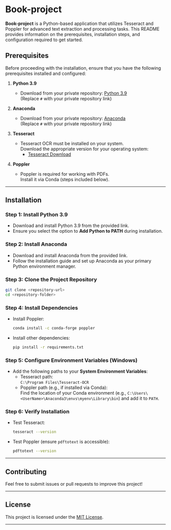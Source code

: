 # Book-project

**Book-project** is a Python-based application that utilizes Tesseract and Poppler for advanced text extraction and processing tasks. This README provides information on the prerequisites, installation steps, and configuration required to get started.

## Prerequisites

Before proceeding with the installation, ensure that you have the following prerequisites installed and configured:

1. **Python 3.9**  
   - Download from your private repository: [Python 3.9](#)  
   (Replace `#` with your private repository link)

2. **Anaconda**  
   - Download from your private repository: [Anaconda](#)  
   (Replace `#` with your private repository link)

3. **Tesseract**  
   - Tesseract OCR must be installed on your system.  
     Download the appropriate version for your operating system:
     - [Tesseract Download](https://github.com/tesseract-ocr/tesseract)

4. **Poppler**  
   - Poppler is required for working with PDFs.  
     Install it via Conda (steps included below).

---

## Installation

### Step 1: Install Python 3.9
- Download and install Python 3.9 from the provided link.  
- Ensure you select the option to **Add Python to PATH** during installation.

### Step 2: Install Anaconda
- Download and install Anaconda from the provided link.  
- Follow the installation guide and set up Anaconda as your primary Python environment manager.

### Step 3: Clone the Project Repository
```bash
git clone <repository-url>
cd <repository-folder>
```

### Step 4: Install Dependencies
- Install Poppler:
  ```bash
  conda install -c conda-forge poppler
  ```
- Install other dependencies:
  ```bash
  pip install -r requirements.txt
  ```

### Step 5: Configure Environment Variables (Windows)
- Add the following paths to your **System Environment Variables**:
  - Tesseract path:  
    `C:\Program Files\Tesseract-OCR`
  - Poppler path (e.g., if installed via Conda):  
    Find the location of your Conda environment (e.g., `C:\Users\<UserName>\Anaconda3\envs\myenv\Library\bin`) and add it to `PATH`.

### Step 6: Verify Installation
- Test Tesseract:
  ```bash
  tesseract --version
  ```
- Test Poppler (ensure `pdftotext` is accessible):
  ```bash
  pdftotext --version
  ```

---

## Contributing
Feel free to submit issues or pull requests to improve this project!

---

## License
This project is licensed under the [MIT License](LICENSE).

---


